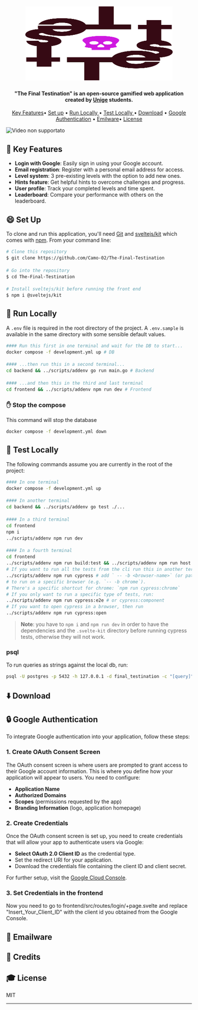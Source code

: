 <h1 align="center">
  <br>
  <img src="./frontend/static/logo.svg" alt="The Final Testination" width="400" height="200">
</h1>

<h4 align="center">"The Final Testination" is an open-source gamified web application created by <a href="https://www.unige.it">Unige</a> students.</h4>


<p align="center">
  <a href="#key-key-features">Key Features</a>•
  <a href="#smile-set-up">Set up</a> •
  <a href="#runner-run-locally"> Run Locally </a>•
  <a href="#cop-tests-locally"> Test Locally </a>•
  <a href="#arrow_down-download">Download</a> •
  <a href="#lock-google-authentication">Google Authentication</a> •
  <a href="#email-emailware-da-cambiare">Emilware</a>•
  <a href="#mortar_board-license">License</a>
</p>

![Video non supportato](./frontend/static/The-Final-Testination-Video.gif)


## :key: Key Features

- **Login with Google**: Easily sign in using your Google account.
- **Email registration**: Register with a personal email address for access.
- **Level system**: 3 pre-existing levels with the option to add new ones.
- **Hints feature**: Get helpful hints to overcome challenges and progress.
- **User profile**: Track your completed levels and time spent.
- **Leaderboard**: Compare your performance with others on the leaderboard.

## :smile: Set Up

To clone and run this application, you'll need [Git](https://git-scm.com) and [sveltejs/kit](https://www.npmjs.com/package/@sveltejs/kit) which comes with [npm](http://npmjs.com). From your command line:

```bash
# Clone this repository
$ git clone https://github.com/Camo-02/The-Final-Testination

# Go into the repository
$ cd The-Final-Testination

# Install sveltejs/kit before running the front end
$ npm i @sveltejs/kit
```

## :runner: Run Locally
A `.env` file is required in the root directory of the project. A `.env.sample` is available in the same directory with some sensible default values.

```sh
#### Run this first in one terminal and wait for the DB to start...
docker compose -f development.yml up # DB

#### ...then run this in a second terminal...
cd backend && ../scripts/addenv go run main.go # Backend

#### ...and then this in the third and last terminal
cd frontend && ../scripts/addenv npm run dev # Frontend
```

### :hand: Stop the compose

This command will stop the database

```sh
docker compose -f development.yml down
```

## :cop: Test Locally

The following commands assume you are currently in the root of the project:

```sh
#### In one terminal
docker compose -f development.yml up

#### In another terminal
cd backend && ../scripts/addenv go test ./...

#### In a third terminal
cd frontend
npm i
../scripts/addenv npm run dev

#### In a fourth terminal
cd frontend
../scripts/addenv npm run build:test && ../scripts/addenv npm run host
# If you want to run all the tests from the cli run this in another terminal:
../scripts/addenv npm run cypress # add ` -- -b <browser-name>` (or path) 
# to run on a specific browser (e.g. `-- -b chrome`). 
# There's a specific shortcut for chrome: `npm run cypress:chrome`
# If you only want to run a specific type of tests, run:
../scripts/addenv npm run cypress:e2e # or cypress:component
# If you want to open cypress in a browser, then run
../scripts/addenv npm run cypress:open
```

> **Note**: you have to `npm i` and `npm run dev` in order to have the dependencies and the `.svelte-kit` directory before running cypress tests, otherwise they will not work.

### psql

To run queries as strings against the local db, run:

```sh
psql -U postgres -p 5432 -h 127.0.0.1 -d final_testination -c "[query]"
```
## :arrow_down: Download

## :lock: Google Authentication
To integrate Google authentication into your application, follow these steps:

### 1. Create OAuth Consent Screen
The OAuth consent screen is where users are prompted to grant access to their Google account information. This is where you define how your application will appear to users. You need to configure:

- **Application Name**
- **Authorized Domains**
- **Scopes** (permissions requested by the app)
- **Branding Information** (logo, application homepage)

### 2. Create Credentials
Once the OAuth consent screen is set up, you need to create credentials that will allow your app to authenticate users via Google:

- **Select OAuth 2.0 Client ID** as the credential type.
- Set the redirect URI for your application.
- Download the credentials file containing the client ID and client secret.

For further setup, visit the [Google Cloud Console](https://console.cloud.google.com).

### 3. Set Credentials in the frontend
Now you need to go to frontend/src/routes/login/+page.svelte and replace "Insert_Your_Client_ID" with the client id you obtained from the Google Console.

## :email: Emailware 

## :crown: Credits

## :mortar_board: License

MIT

---
